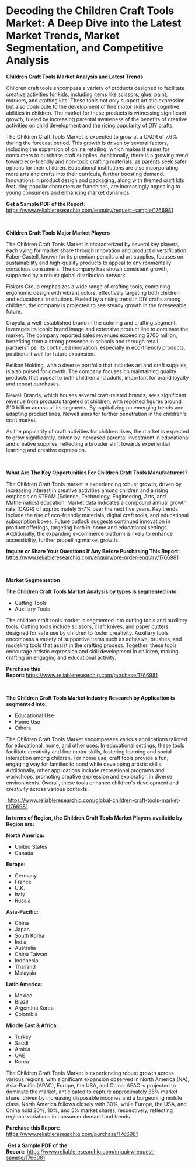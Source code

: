 <p><h1>Decoding the Children Craft Tools Market: A Deep Dive into the Latest Market Trends, Market Segmentation, and Competitive Analysis</h1></p><p><strong>Children Craft Tools Market Analysis and Latest Trends</strong></p>
<p><p>Children craft tools encompass a variety of products designed to facilitate creative activities for kids, including items like scissors, glue, paint, markers, and crafting kits. These tools not only support artistic expression but also contribute to the development of fine motor skills and cognitive abilities in children. The market for these products is witnessing significant growth, fueled by increasing parental awareness of the benefits of creative activities on child development and the rising popularity of DIY crafts.</p><p>The Children Craft Tools Market is expected to grow at a CAGR of 7.6% during the forecast period. This growth is driven by several factors, including the expansion of online retailing, which makes it easier for consumers to purchase craft supplies. Additionally, there is a growing trend toward eco-friendly and non-toxic crafting materials, as parents seek safer options for their children. Educational institutions are also incorporating more arts and crafts into their curricula, further boosting demand. Innovations in product design and packaging, along with themed craft kits featuring popular characters or franchises, are increasingly appealing to young consumers and enhancing market dynamics.</p></p>
<p><strong>Get a Sample PDF of the Report:&nbsp;</strong> <a href="https://www.reliableresearchiq.com/enquiry/request-sample/1766981?utm_campaign=3456&utm_medium=2&utm_source=Github&utm_content=ia&utm_term=15042025&utm_id=children-craft-tools">https://www.reliableresearchiq.com/enquiry/request-sample/1766981</a></p>
<p>&nbsp;</p>
<p><strong>Children Craft Tools Major Market Players</strong></p>
<p><p>The Children Craft Tools Market is characterized by several key players, each vying for market share through innovation and product diversification. Faber-Castell, known for its premium pencils and art supplies, focuses on sustainability and high-quality products to appeal to environmentally conscious consumers. The company has shown consistent growth, supported by a robust global distribution network.</p><p>Fiskars Group emphasizes a wide range of crafting tools, combining ergonomic design with vibrant colors, effectively targeting both children and educational institutions. Fueled by a rising trend in DIY crafts among children, the company is projected to see steady growth in the foreseeable future.</p><p>Crayola, a well-established brand in the coloring and crafting segment, leverages its iconic brand image and extensive product line to dominate the market. The company reported sales revenues exceeding $700 million, benefiting from a strong presence in schools and through retail partnerships. Its continued innovation, especially in eco-friendly products, positions it well for future expansion.</p><p>Pelikan Holding, with a diverse portfolio that includes art and craft supplies, is also poised for growth. The company focuses on maintaining quality products that appeal to both children and adults, important for brand loyalty and repeat purchases.</p><p>Newell Brands, which houses several craft-related brands, sees significant revenue from products targeted at children, with reported figures around $10 billion across all its segments. By capitalizing on emerging trends and adapting product lines, Newell aims for further penetration in the children's craft market.</p><p>As the popularity of craft activities for children rises, the market is expected to grow significantly, driven by increased parental investment in educational and creative supplies, reflecting a broader shift towards experiential learning and creative expression.</p></p>
<p>&nbsp;</p>
<p><strong>What Are The Key Opportunities For Children Craft Tools Manufacturers?</strong></p>
<p><p>The Children Craft Tools market is experiencing robust growth, driven by increasing interest in creative activities among children and a rising emphasis on STEAM (Science, Technology, Engineering, Arts, and Mathematics) education. Market data indicates a compound annual growth rate (CAGR) of approximately 5-7% over the next five years. Key trends include the rise of eco-friendly materials, digital craft tools, and educational subscription boxes. Future outlook suggests continued innovation in product offerings, targeting both in-home and educational settings. Additionally, the expanding e-commerce platform is likely to enhance accessibility, further propelling market growth.</p></p>
<p><strong>Inquire or Share Your Questions If Any Before Purchasing This Report:</strong> <a href="https://www.reliableresearchiq.com/enquiry/pre-order-enquiry/1766981?utm_campaign=3456&utm_medium=2&utm_source=Github&utm_content=ia&utm_term=15042025&utm_id=children-craft-tools">https://www.reliableresearchiq.com/enquiry/pre-order-enquiry/1766981</a></p>
<p>&nbsp;</p>
<p><strong>Market Segmentation</strong></p>
<p><strong>The Children Craft Tools Market Analysis by types is segmented into:</strong></p>
<p><ul><li>Cutting Tools</li><li>Auxiliary Tools</li></ul></p>
<p><p>The children craft tools market is segmented into cutting tools and auxiliary tools. Cutting tools include scissors, craft knives, and paper cutters, designed for safe use by children to foster creativity. Auxiliary tools encompass a variety of supportive items such as adhesive, brushes, and modeling tools that assist in the crafting process. Together, these tools encourage artistic expression and skill development in children, making crafting an engaging and educational activity.</p></p>
<p><strong>Purchase this Report:&nbsp;</strong><a href="https://www.reliableresearchiq.com/purchase/1766981?utm_campaign=3456&utm_medium=2&utm_source=Github&utm_content=ia&utm_term=15042025&utm_id=children-craft-tools">https://www.reliableresearchiq.com/purchase/1766981</a></p>
<p>&nbsp;</p>
<p><strong>The Children Craft Tools Market Industry Research by Application is segmented into:</strong></p>
<p><ul><li>Educational Use</li><li>Home Use</li><li>Others</li></ul></p>
<p><p>The Children Craft Tools Market encompasses various applications tailored for educational, home, and other uses. In educational settings, these tools facilitate creativity and fine motor skills, fostering learning and social interaction among children. For home use, craft tools provide a fun, engaging way for families to bond while developing artistic skills. Additionally, other applications include recreational programs and workshops, promoting creative expression and exploration in diverse environments. Overall, these tools enhance children's development and creativity across various contexts.</p></p>
<p><a href="https://www.reliableresearchiq.com/global-children-craft-tools-market-r1766981?utm_campaign=3456&utm_medium=2&utm_source=Github&utm_content=ia&utm_term=15042025&utm_id=children-craft-tools">&nbsp;https://www.reliableresearchiq.com/global-children-craft-tools-market-r1766981</a></p>
<p><strong>In terms of Region, the Children Craft Tools Market Players available by Region are:</strong></p>
<p>
    <p> <strong> North America: </strong>
        <ul>
            <li>United States</li>
            <li>Canada</li>
        </ul>
        </p> 
    <p> <strong> Europe: </strong>
        <ul>
            <li>Germany</li>
            <li>France</li>
            <li>U.K.</li>
            <li>Italy</li>
            <li>Russia</li>
        </ul>
        </p> 
    <p> <strong> Asia-Pacific: </strong>
        <ul>
            <li>China</li>
            <li>Japan</li>
            <li>South Korea</li>
            <li>India</li>
            <li>Australia</li>
            <li>China Taiwan</li>
            <li>Indonesia</li>
            <li>Thailand</li>
            <li>Malaysia</li>
        </ul>
        </p> 
    <p> <strong> Latin America: </strong>
        <ul>
            <li>Mexico</li>
            <li>Brazil</li>
            <li>Argentina Korea</li>
            <li>Colombia</li>
        </ul>
        </p> 
    <p> <strong> Middle East & Africa: </strong>
        <ul>
            <li>Turkey</li>
            <li>Saudi</li>
            <li>Arabia</li>
            <li>UAE</li>
            <li>Korea</li>
        </ul>
    </p>
    </p>
<p><p>The Children Craft Tools Market is experiencing robust growth across various regions, with significant expansion observed in North America (NA), Asia-Pacific (APAC), Europe, the USA, and China. APAC is projected to dominate the market, anticipated to capture approximately 35% market share, driven by increasing disposable incomes and a burgeoning middle class. North America follows closely with 30%, while Europe, the USA, and China hold 20%, 10%, and 5% market shares, respectively, reflecting regional variations in consumer demand and trends.</p></p>
<p><strong>Purchase this Report: </strong><a href="https://www.reliableresearchiq.com/purchase/1766981?utm_campaign=3456&utm_medium=2&utm_source=Github&utm_content=ia&utm_term=15042025&utm_id=children-craft-tools">https://www.reliableresearchiq.com/purchase/1766981</a></p>
<p>&nbsp;<strong>Get a Sample PDF of the Report:&nbsp;&nbsp;</strong><a href="https://www.reliableresearchiq.com/enquiry/request-sample/1766981?utm_campaign=3456&utm_medium=2&utm_source=Github&utm_content=ia&utm_term=15042025&utm_id=children-craft-tools">https://www.reliableresearchiq.com/enquiry/request-sample/1766981</a></p>
<p><strong></strong></p>
<p><p></p><p></p><p></p></p>